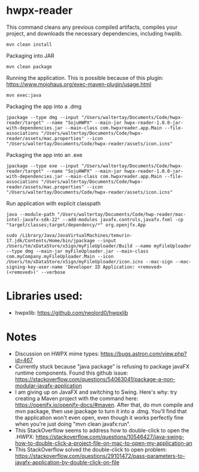 # hwpx-reader
This command cleans any previous compiled artifacts, compiles your project, and downloads the necessary dependencies, including hwplib.
```
mvn clean install
```

Packaging into JAR
```
mvn clean package
```

Running the application. This is possible because of this plugin: https://www.mojohaus.org/exec-maven-plugin/usage.html
```
mvn exec:java
```

Packaging the app into a .dmg
```
jpackage --type dmg --input "/Users/waltertay/Documents/Code/hwpx-reader/target" --name "SojuHWPX" --main-jar hwpx-reader-1.0.0-jar-with-dependencies.jar --main-class com.hwpxreader.app.Main --file-associations "/Users/waltertay/Documents/Code/hwpx-reader/assets/mac.properties" --icon "/Users/waltertay/Documents/Code/hwpx-reader/assets/icon.icns"
```

Packaging the app into an .exe
```
jpackage --type exe --input "/Users/waltertay/Documents/Code/hwpx-reader/target" --name "SojuHWPX" --main-jar hwpx-reader-1.0.0-jar-with-dependencies.jar --main-class com.hwpxreader.app.Main --file-associations "/Users/waltertay/Documents/Code/hwpx-reader/assets/mac.properties" --icon "/Users/waltertay/Documents/Code/hwpx-reader/assets/icon.icns"
```

Run application with explicit classpath
```
java --module-path "/Users/waltertay/Documents/Code/hwp-reader/mac-intel-javafx-sdk-22" --add-modules javafx.controls,javafx.fxml -cp "target/classes;target/dependency/*" org.openjfx.App
```

```
sudo /Library/Java/JavaVirtualMachines/temurin-17.jdk/Contents/Home/bin/jpackage --input /Users/tm/xDataStore/xSign/myFileUploader/Build --name myFileUploader --type dmg --main-jar myFileUploader.jar --main-class com.myCompany.myFileUploader.Main --icon /Users/tm/xDataStore/xSign/myFileUploader/icon.icns --mac-sign --mac-signing-key-user-name 'Developer ID Application: <removed> (<removed>)' --verbose
```

# Libraries used:
- hwpxlib: https://github.com/neolord0/hwpxlib

# Notes
- Discussion on HWPX mime types: https://bugs.astron.com/view.php?id=467
- Currently stuck because "java package" is refusing to package javaFX runtime components. Found this github issue: https://stackoverflow.com/questions/54063041/package-a-non-modular-javafx-application
- I am giving up on JavaFX and switching to Swing. Here's why: try creating a Maven project with the command here: https://openjfx.io/openjfx-docs/#maven. After that, do mvn compile and mvn package, then use jpackage to turn it into a .dmg. You'll find that the application won't even open, even though it works perfectly fine when you're just doing "mvn clean javafx:run".
- This StackOverflow seems to address how to double-click to open the .HWPX: https://stackoverflow.com/questions/10546427/java-swing-how-to-double-click-a-project-file-on-mac-to-open-my-application-an
- This StackOverflow solved the double-click to open problem: https://stackoverflow.com/questions/29101472/pass-parameters-to-javafx-application-by-double-click-on-file